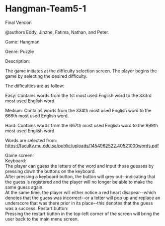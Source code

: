 # Hangman-Team5-1
Final Version

@authors Eddy, Jinzhe, Fatima, Nathan, and Peter.

Game: Hangman

Genre: Puzzle

Description:

The game initiates at the difficulty selection screen. The player begins the game by selecting the desired difficulty.

The difficulties are as follow:

Easy:
Contains words from the 1st most used English word to the 333rd most used English word.

Medium:
Contains words from the 334th most used English word to the 666th most used English word.

Hard:
Contains words from the 667th most used English word to the 999th most used English word.

Words are selected from: https://faculty.mu.edu.sa/public/uploads/1454962522.40521000words.pdf

Game screen:</br>
  Keyboard:</br>
    The player can guess the letters of the word and input those guesses by pressing down the buttons on the keyboard. </br>
    After pressing a keyboard button, the button will grey out--indicating that the guess is registered and the player will no longer be able to make the same guess again. </br> 
    At the same time, the player will either notice a red heart disapear--which denotes that the guess was incorrect--or a letter will pop up and replace an underscore that was there prior in its place--this denotes that the guess was a success.
  Restart button:</br>
    Pressing the restart button in the top-left corner of the screen will bring the user back to the main menu screen.
